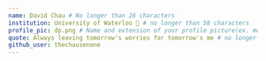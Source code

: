 ```yaml
---
name: David Chau # No longer than 28 characters
institution: University of Waterloo 🚩 # no longer than 58 characters
profile_pic: dp.png # Name and extension of your profile picture(ex. mona.png) The picture must be squared and 544px on width and height.
quote: Always leaving tomorrow's worries for tomorrow's me # no longer than 100 characters, avoid using quotes(") to guarantee the format remains the same.
github_user: thechausenone
---
```

